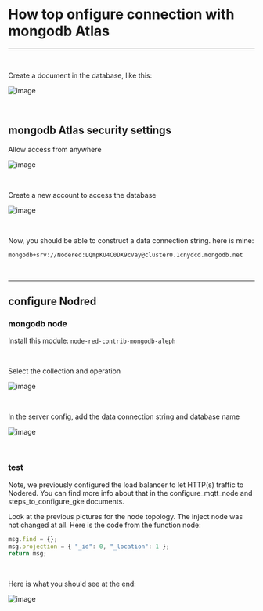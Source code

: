 # How top onfigure  connection with mongodb Atlas

---

<br>

Create a document in the database, like this: 

![image](https://github.com/Artyom-kurguzkin/CC-ASRS/assets/10873919/2a0d5263-2d15-46a4-93c1-53fe64ca9a0c)


<br>

## mongodb Atlas security settings

Allow access from anywhere

![image](https://github.com/Artyom-kurguzkin/CC-ASRS/assets/10873919/021c358e-8f3f-415f-b65c-213e08766076)

<br>

Create a new account to access the database

![image](https://github.com/Artyom-kurguzkin/CC-ASRS/assets/10873919/36ffbdb1-4118-43d0-aa5e-927792b5d2a5)

<br>

Now, you should be able to construct a data connection string. here is mine:

```
mongodb+srv://Nodered:LQmpKU4C0DX9cVay@cluster0.1cnydcd.mongodb.net
```

<br>

---

## configure Nodred

### mongodb node

Install this module: `node-red-contrib-mongodb-aleph`

<br>

Select the collection and operation

![image](https://github.com/Artyom-kurguzkin/CC-ASRS/assets/10873919/2273f18b-03c6-4a30-947a-86c96404d30e)

<br>

In the server config, add the data connection string and database name

![image](https://github.com/Artyom-kurguzkin/CC-ASRS/assets/10873919/7f3f06e2-3767-4d57-ab9e-5aa32d5ce81c)


<br>

### test

Note, we previously configured the load balancer to let HTTP(s) traffic to Nodered. You can find more info about that in the configure_mqtt_node and steps_to_configure_gke documents. 

Look at the previous pictures for the node topology. The inject node was not changed at all. Here is the code from the function node:

```js
msg.find = {};
msg.projection = { "_id": 0, "_location": 1 };
return msg;
```

<br>

Here is what you should see at the end:

![image](https://github.com/Artyom-kurguzkin/CC-ASRS/assets/10873919/7a46774f-fc36-44e8-a0a7-204a03fc3037)






